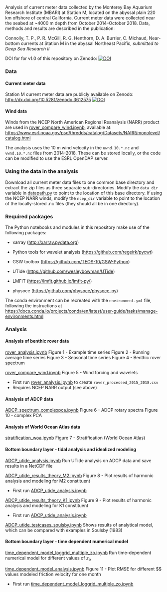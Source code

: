 Analysis of current meter data collected by the Monterey Bay Aquarium Research Institute (MBARI) at Station M, located on the abyssal plain 220 km offshore of central California. Current meter data were collected near the seabed at ~4000 m depth from October 2014–October 2018. Data, methods and results are described in the publication:

Connolly, T. P., P. R. McGill, R. G. Henthorn, D. A. Burrier, C. Michaud, Near-bottom currents at Station M in the abyssal Northeast Pacific, *submitted to Deep Sea Research II*

DOI for for v1.0 of this repository on Zenodo:
[![DOI](https://www.zenodo.org/badge/198278004.svg)](https://www.zenodo.org/badge/latestdoi/198278004)

### Data

#### Current meter data

Station M current meter data are publicly available on Zenodo:
http://dx.doi.org/10.5281/zenodo.3612575
[![DOI](https://zenodo.org/badge/DOI/10.5281/zenodo.3612575.svg)](https://doi.org/10.5281/zenodo.3612575)

#### Wind data

Winds from the NCEP North American Regional Reanalysis (NARR) product are used in [rover_compare_wind.ipynb](rover_compare_wind.ipynb), available at:
https://www.esrl.noaa.gov/psd/thredds/catalog/Datasets/NARR/monolevel/catalog.html

The analysis uses the 10 m wind velocity in the `uwnd.10.*.nc` and `vwnd.10.*.nc` files from 2014-2018. These can be stored locally, or the code can be modified to use the ESRL OpenDAP server.

### Using the data in the analysis

Download all current meter data files to one common base directory and extract the zip files as three separate sub-directories. Modify the `data_dir` variable in [datapath.py](datapath.py) to point to the location of this base directory. If using the NCEP NARR winds, modify the `ncep_dir` variable to point to the location of the locally-stored .nc files (they should all be in one directory).

### Required packages

The Python notebooks and modules in this repository make use of the following packages:

* xarray (http://xarray.pydata.org)

* Python tools for wavelet analysis (https://github.com/regeirk/pycwt)

* GSW toolbox (https://github.com/TEOS-10/GSW-Python)

* UTide (https://github.com/wesleybowman/UTide)

* LMFIT (https://lmfit.github.io/lmfit-py/)

* physoce (https://github.com/physoce/physoce-py)

The conda environment can be recreated with the `environment.yml` file, following the instructions at https://docs.conda.io/projects/conda/en/latest/user-guide/tasks/manage-environments.html

### Analysis

#### Analysis of benthic rover data

[rover_analysis.ipynb](rover_analysis.ipynb)
Figure 1 - Example time series
Figure 2 - Running average time series
Figure 3 - Seasonal time series
Figure 4 - Benthic rover spectrum

[rover_compare_wind.ipynb](rover_compare_wind.ipynb)
Figure 5 - Wind forcing and wavelets
* First run [rover_analysis.ipynb](rover_analysis.ipynb) to create `rover_processed_2015_2018.csv`
* Requires NCEP NARR output (see above)

#### Analysis of ADCP data

[ADCP_spectrum_complexpca.ipynb](ADCP_spectrum_complexpca.ipynb)
Figure 6 - ADCP rotary spectra
Figure 10 - complex PCA

#### Analysis of World Ocean Atlas data

[stratification_woa.ipynb](stratification_woa.ipynb)
Figure 7 - Stratification (World Ocean Atlas)

#### Bottom boundary layer - tidal analysis and idealized modeling

[ADCP_utide_analysis.ipynb](ADCP_utide_analysis.ipynb)
Run UTide analysis on ADCP data and save results in a NetCDF file

[ADCP_utide_results_theory_M2.ipynb](ADCP_utide_results_theory_M2.ipynb)
Figure 8 - Plot results of harmonic analysis and modeling for M2 constituent
* First run [ADCP_utide_analysis.ipynb](ADCP_utide_analysis.ipynb)

[ADCP_utide_results_theory_K1.ipynb](ADCP_utide_results_theory_K1.ipynb)
Figure 9 - Plot results of harmonic analysis and modeling for K1 constituent
* First run [ADCP_utide_analysis.ipynb](ADCP_utide_analysis.ipynb)

[ADCP_utide_testcases_soulsby.ipynb](ADCP_utide_testcases_soulsby.ipynb)
Shows results of analytical model, which can be compared with examples in Soulsby (1983)

#### Bottom boundary layer - time dependent numerical model

[time_dependent_model_loggrid_multiple_zo.ipynb](time_dependent_model_loggrid_multiple_zo.ipynb)
Run time-dependent numerical model for different values of $z_o$

[time_dependent_model_analysis.ipynb](time_dependent_model_analysis.ipynb)
Figure 11 - Plot RMSE for different $$ values modeled friction velocity for one month
* First run [time_dependent_model_loggrid_multiple_zo.ipynb](time_dependent_model_loggrid_multiple_zo.ipynb)

